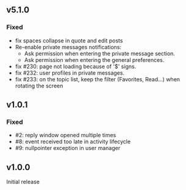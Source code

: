 
## v5.1.0

### Fixed

* fix spaces collapse in quote and edit posts
* Re-enable private messages notifications:
  * Ask permission when entering the private message section.
  * Ask permission when entering the general preferences.
* fix #230: page not loading because of '$' signs.
* fix #232: user profiles in private messages.
* fix #233: on the topic list, keep the filter (Favorites, Read...) when rotating the screen

## v1.0.1

### Fixed

* #2: reply window opened multiple times
* #8: event received too late in activity lifecycle
* #9: nullpointer exception in user manager

## v1.0.0

Initial release
